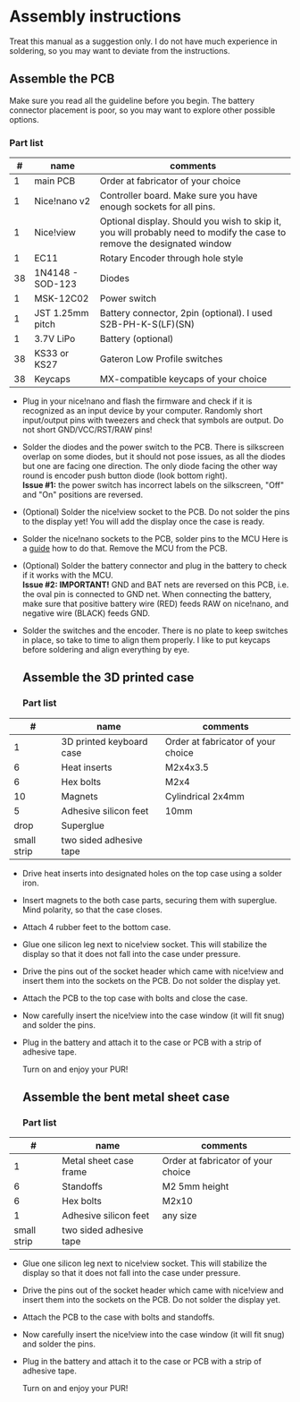 # Assembly instructions

Treat this manual as a suggestion only. I do not have much experience in soldering, so you may want to deviate from the instructions.

## Assemble the PCB

Make sure you read all the guideline before you begin. The battery connector placement is poor, so you may want to explore other possible options.

### Part list
| #     | name                 | comments                                  |
|-------|----------------------|-------------------------------------------|
| 1     | main PCB             | Order at fabricator of your choice        |
| 1     | Nice!nano v2         | Controller board. Make sure you have enough sockets for all pins. |
| 1     | Nice!view            | Optional display. Should you wish to skip it, you will probably need to modify the case to remove the designated window   |
| 1     | EC11                 | Rotary Encoder through hole style         |
| 38    | 1N4148 - SOD-123     | Diodes                                    |
| 1     | MSK-12C02            | Power switch                              | 
| 1     | JST 1.25mm pitch     | Battery connector, 2pin (optional). I used S2B-PH-K-S(LF)(SN)        |
| 1     | 3.7V LiPo            | Battery (optional)                        |
| 38    | KS33 or KS27         | Gateron Low Profile switches              |
| 38    | Keycaps              | MX-compatible keycaps of your choice      |

- Plug in your nice!nano and flash the firmware and check if it is recognized as an input device by your computer. Randomly short input/output pins with tweezers and check that symbols are output. Do not short GND/VCC/RST/RAW pins!
- Solder the diodes and the power switch to the PCB. There is silkscreen overlap on some diodes, but it should not pose issues, as all the diodes but one are facing one direction. The only diode facing the other way round is encoder push button diode (look bottom right).       
  **Issue #1:** the power switch has incorrect labels on the silkscreen, "Off" and "On" positions are reversed.
- (Optional) Solder the nice!view socket to the PCB. Do not solder the pins to the display yet! You will add the display once the case is ready.
- Solder the nice!nano sockets to the PCB, solder pins to the MCU Here is a [guide](https://nicekeyboards.com/docs/nice-nano/getting-started/) how to do that. Remove the MCU from the PCB.
- (Optional) Solder the battery connector and plug in the battery to check if it works with the MCU.        
  **Issue #2: IMPORTANT!** GND and BAT nets are reversed on this PCB, i.e. the oval pin is connected to GND net. When connecting the battery, make sure that positive battery wire (RED) feeds RAW on nice!nano, and negative wire (BLACK) feeds GND.
- Solder the switches and the encoder. There is no plate to keep switches in place, so take to time to align them properly. I like to put keycaps before soldering and align everything by eye.

  ## Assemble the 3D printed case

  ### Part list
| #     | name                                 | comments                                  |
|-------|--------------------------------------|-------------------------------------------|
| 1     | 3D printed keyboard case             | Order at fabricator of your choice        |
| 6     | Heat inserts                         | M2x4x3.5                                  |
| 6     | Hex bolts                            | M2x4                                      |
| 10    | Magnets                              | Cylindrical 2x4mm                         |
| 5     | Adhesive silicon feet                | 10mm                                      |
| drop  | Superglue                            |                                           |
| small strip  | two sided adhesive tape       |                                           |

- Drive heat inserts into designated holes on the top case using a solder iron.
- Insert magnets to the both case parts, securing them with superglue. Mind polarity, so that the case closes.
- Attach 4 rubber feet to the bottom case.
- Glue one silicon leg next to nice!view socket. This will stabilize the display so that it does not fall into the case under pressure.
- Drive the pins out of the socket header which came with nice!view and insert them into the sockets on the PCB. Do not solder the display yet.
- Attach the PCB to the top case with bolts and close the case.
- Now carefully insert the nice!view into the case window (it will fit snug) and solder the pins.
- Plug in the battery and attach it to the case or PCB with a strip of adhesive tape.

  Turn on and enjoy your PUR!

  ## Assemble the bent metal sheet case

  ### Part list
| #     | name                                 | comments                                  |
|-------|--------------------------------------|-------------------------------------------|
| 1     | Metal sheet case frame               | Order at fabricator of your choice        |
| 6     | Standoffs                            | M2 5mm height                             |
| 6     | Hex bolts                            | M2x10                                     |
| 1     | Adhesive silicon feet                | any size                                  |
| small strip  | two sided adhesive tape       |                                           |

- Glue one silicon leg next to nice!view socket. This will stabilize the display so that it does not fall into the case under pressure.
- Drive the pins out of the socket header which came with nice!view and insert them into the sockets on the PCB. Do not solder the display yet.
- Attach the PCB to the case with bolts and standoffs.
- Now carefully insert the nice!view into the case window (it will fit snug) and solder the pins.
- Plug in the battery and attach it to the case or PCB with a strip of adhesive tape.

  Turn on and enjoy your PUR!
